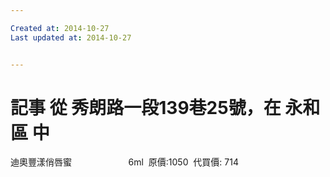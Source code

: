 ```yaml
---

Created at: 2014-10-27
Last updated at: 2014-10-27


---
```


# 記事 從 秀朗路一段139巷25號，在 永和區 中


迪奧豐漾俏唇蜜                       6ml  原價:1050  代買價: 714

